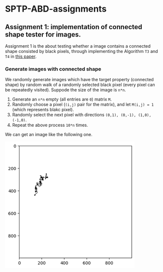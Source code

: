 # SPTP-ABD-assignments

## Assignment 1: implementation of connected shape tester for images.
Assignment 1 is the about testing whether a image contains a connected shape consisted by black pixels, through implementing the Algorithm `T3` and `T4` in [this paper](http://people.csail.mit.edu/sofya/pixels.pdf).


### Generate images with connected shape
We randomly generate images which have the target property (connected shape) by random walk of a randomly selected black pixel (every pixel can be repeatedly visited). Suppode the size of the image is `n*n`.

1. Generate an `n*n` empty (all entries are `0`) matrix `M`.
2. Randomly choose a pixel (`(i,j)` pair for the matrix), and let `M(i,j) = 1` (which represents blakc pixel).
3. Randomly select the next pixel with directions `(0,1), (0,-1), (1,0), (-1,0)`.
4. Repeat the above process `10*n` times.

We can get an image like the following one.

![Generated Random image with connected shape](https://github.com/ShuoXing98/SPTP-ABD-assignments/blob/main/assignment1/pics/random_connect_image.png)